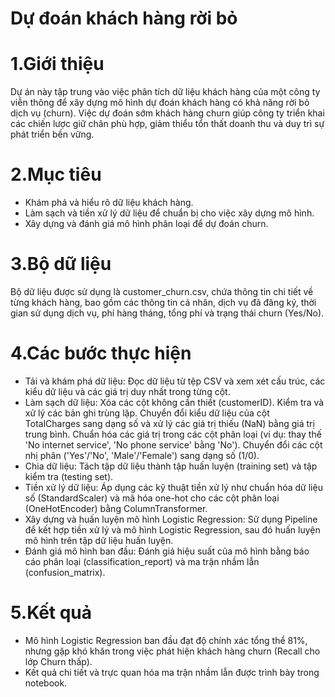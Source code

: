 # Dự đoán khách hàng rời bỏ
# 1.Giới thiệu
Dự án này tập trung vào việc phân tích dữ liệu khách hàng của một công ty viễn thông để xây dựng mô hình dự đoán khách hàng có khả năng rời bỏ dịch vụ (churn). Việc dự đoán sớm khách hàng churn giúp công ty triển khai các chiến lược giữ chân phù hợp, giảm thiểu tổn thất doanh thu và duy trì sự phát triển bền vững.

# 2.Mục tiêu
- Khám phá và hiểu rõ dữ liệu khách hàng.
- Làm sạch và tiền xử lý dữ liệu để chuẩn bị cho việc xây dựng mô hình.
- Xây dựng và đánh giá mô hình phân loại để dự đoán churn.
  
# 3.Bộ dữ liệu
Bộ dữ liệu được sử dụng là customer_churn.csv, chứa thông tin chi tiết về từng khách hàng, bao gồm các thông tin cá nhân, dịch vụ đã đăng ký, thời gian sử dụng dịch vụ, phí hàng tháng, tổng phí và trạng thái churn (Yes/No).

# 4.Các bước thực hiện
- Tải và khám phá dữ liệu: Đọc dữ liệu từ tệp CSV và xem xét cấu trúc, các kiểu dữ liệu và các giá trị duy nhất trong từng cột.
- Làm sạch dữ liệu:
Xóa các cột không cần thiết (customerID).
Kiểm tra và xử lý các bản ghi trùng lặp.
Chuyển đổi kiểu dữ liệu của cột TotalCharges sang dạng số và xử lý các giá trị thiếu (NaN) bằng giá trị trung bình.
Chuẩn hóa các giá trị trong các cột phân loại (ví dụ: thay thế 'No internet service', 'No phone service' bằng 'No').
Chuyển đổi các cột nhị phân ('Yes'/'No', 'Male'/'Female') sang dạng số (1/0).
- Chia dữ liệu: Tách tập dữ liệu thành tập huấn luyện (training set) và tập kiểm tra (testing set).
- Tiền xử lý dữ liệu: Áp dụng các kỹ thuật tiền xử lý như chuẩn hóa dữ liệu số (StandardScaler) và mã hóa one-hot cho các cột phân loại (OneHotEncoder) bằng ColumnTransformer.
- Xây dựng và huấn luyện mô hình Logistic Regression: Sử dụng Pipeline để kết hợp tiền xử lý và mô hình Logistic Regression, sau đó huấn luyện mô hình trên tập dữ liệu huấn luyện.
- Đánh giá mô hình ban đầu: Đánh giá hiệu suất của mô hình bằng báo cáo phân loại (classification_report) và ma trận nhầm lẫn (confusion_matrix).

# 5.Kết quả
- Mô hình Logistic Regression ban đầu đạt độ chính xác tổng thể 81%, nhưng gặp khó khăn trong việc phát hiện khách hàng churn (Recall cho lớp Churn thấp).
- Kết quả chi tiết và trực quan hóa ma trận nhầm lẫn được trình bày trong notebook.


